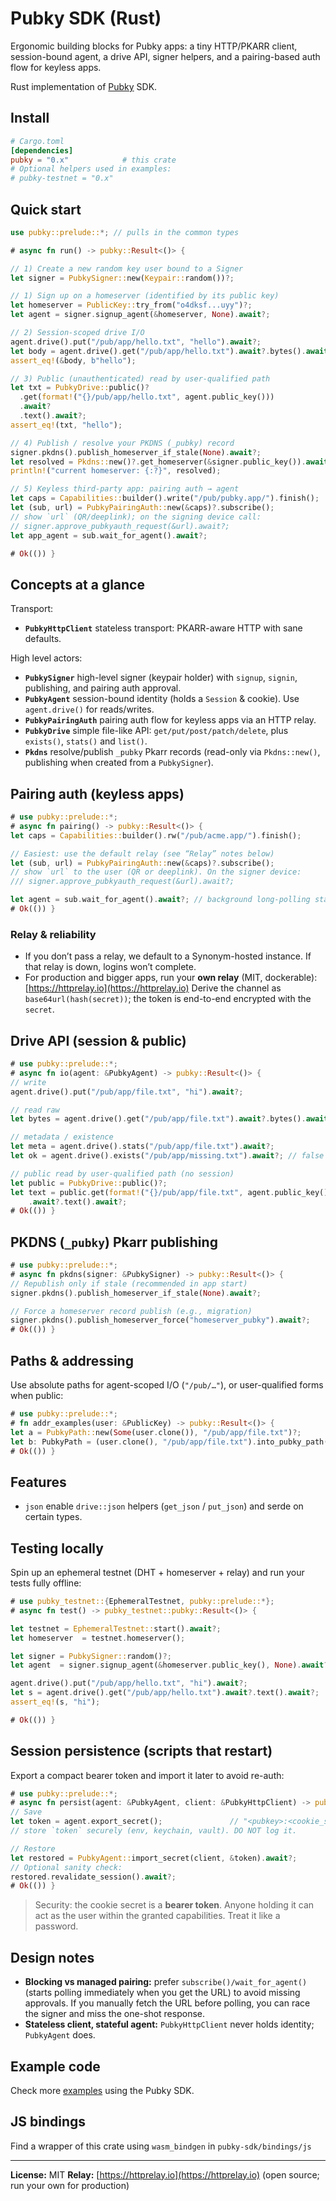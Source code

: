 # Pubky SDK (Rust)

Ergonomic building blocks for Pubky apps: a tiny HTTP/PKARR client, session-bound agent, a drive API, signer helpers, and a pairing-based auth flow for keyless apps.

Rust implementation of [Pubky](https://github.com/pubky/pubky-core) SDK.

## Install

```toml
# Cargo.toml
[dependencies]
pubky = "0.x"            # this crate
# Optional helpers used in examples:
# pubky-testnet = "0.x"
```

## Quick start

```rust no_run
use pubky::prelude::*; // pulls in the common types

# async fn run() -> pubky::Result<()> {

// 1) Create a new random key user bound to a Signer
let signer = PubkySigner::new(Keypair::random())?;

// 1) Sign up on a homeserver (identified by its public key)
let homeserver = PublicKey::try_from("o4dksf...uyy")?;
let agent = signer.signup_agent(&homeserver, None).await?;

// 2) Session-scoped drive I/O
agent.drive().put("/pub/app/hello.txt", "hello").await?;
let body = agent.drive().get("/pub/app/hello.txt").await?.bytes().await?;
assert_eq!(&body, b"hello");

// 3) Public (unauthenticated) read by user-qualified path
let txt = PubkyDrive::public()?
  .get(format!("{}/pub/app/hello.txt", agent.public_key()))
  .await?
  .text().await?;
assert_eq!(txt, "hello");

// 4) Publish / resolve your PKDNS (_pubky) record
signer.pkdns().publish_homeserver_if_stale(None).await?;
let resolved = Pkdns::new()?.get_homeserver(&signer.public_key()).await;
println!("current homeserver: {:?}", resolved);

// 5) Keyless third-party app: pairing auth → agent
let caps = Capabilities::builder().write("/pub/pubky.app/").finish();
let (sub, url) = PubkyPairingAuth::new(&caps)?.subscribe();
// show `url` (QR/deeplink); on the signing device call:
// signer.approve_pubkyauth_request(&url).await?;
let app_agent = sub.wait_for_agent().await?;

# Ok(()) }
```

## Concepts at a glance

Transport:

- **`PubkyHttpClient`** stateless transport: PKARR-aware HTTP with sane defaults.

High level actors:

- **`PubkySigner`** high-level signer (keypair holder) with `signup`, `signin`, publishing, and pairing auth approval.
- **`PubkyAgent`** session-bound identity (holds a `Session` & cookie). Use `agent.drive()` for reads/writes.
- **`PubkyPairingAuth`** pairing auth flow for keyless apps via an HTTP relay.
- **`PubkyDrive`** simple file-like API: `get/put/post/patch/delete`, plus `exists()`, `stats()` and `list()`.
- **`Pkdns`** resolve/publish `_pubky` Pkarr records (read-only via `Pkdns::new()`, publishing when created from a `PubkySigner`).

## Pairing auth (keyless apps)

```rust no_run
# use pubky::prelude::*;
# async fn pairing() -> pubky::Result<()> {
let caps = Capabilities::builder().rw("/pub/acme.app/").finish();

// Easiest: use the default relay (see “Relay” notes below)
let (sub, url) = PubkyPairingAuth::new(&caps)?.subscribe();
// show `url` to the user (QR or deeplink). On the signer device:
/// signer.approve_pubkyauth_request(&url).await?;

let agent = sub.wait_for_agent().await?; // background long-polling started by `subscribe`
# Ok(()) }
```

### Relay & reliability

- If you don’t pass a relay, we default to a Synonym-hosted instance. If that relay is down, logins won’t complete.
- For production and bigger apps, run your **own relay** (MIT, dockerable): [https://httprelay.io](https://httprelay.io)
  Derive the channel as `base64url(hash(secret))`; the token is end-to-end encrypted with the `secret`.

## Drive API (session & public)

```rust no_run
# use pubky::prelude::*;
# async fn io(agent: &PubkyAgent) -> pubky::Result<()> {
// write
agent.drive().put("/pub/app/file.txt", "hi").await?;

// read raw
let bytes = agent.drive().get("/pub/app/file.txt").await?.bytes().await?;

// metadata / existence
let meta = agent.drive().stats("/pub/app/file.txt").await?;
let ok = agent.drive().exists("/pub/app/missing.txt").await?; // false

// public read by user-qualified path (no session)
let public = PubkyDrive::public()?;
let text = public.get(format!("{}/pub/app/file.txt", agent.public_key()))
    .await?.text().await?;
# Ok(()) }
```

## PKDNS (`_pubky`) Pkarr publishing

```rust no_run
# use pubky::prelude::*;
# async fn pkdns(signer: &PubkySigner) -> pubky::Result<()> {
// Republish only if stale (recommended in app start)
signer.pkdns().publish_homeserver_if_stale(None).await?;

// Force a homeserver record publish (e.g., migration)
signer.pkdns().publish_homeserver_force("homeserver_pubky").await?;
# Ok(()) }
```

## Paths & addressing

Use absolute paths for agent-scoped I/O (`"/pub/…"`), or user-qualified forms when public:

```rust no_run
# use pubky::prelude::*;
# fn addr_examples(user: &PublicKey) -> pubky::Result<()> {
let a = PubkyPath::new(Some(user.clone()), "/pub/app/file.txt")?;
let b: PubkyPath = (user.clone(), "/pub/app/file.txt").into_pubky_path()?;
# Ok(()) }
```

## Features

- `json` enable `drive::json` helpers (`get_json` / `put_json`) and serde on certain types.

## Testing locally

Spin up an ephemeral testnet (DHT + homeserver + relay) and run your tests fully offline:

```rust
# use pubky_testnet::{EphemeralTestnet, pubky::prelude::*};
# async fn test() -> pubky_testnet::pubky::Result<()> {

let testnet = EphemeralTestnet::start().await?;
let homeserver  = testnet.homeserver();

let signer = PubkySigner::random()?;
let agent  = signer.signup_agent(&homeserver.public_key(), None).await?;

agent.drive().put("/pub/app/hello.txt", "hi").await?;
let s = agent.drive().get("/pub/app/hello.txt").await?.text().await?;
assert_eq!(s, "hi");

# Ok(()) }
```

## Session persistence (scripts that restart)

Export a compact bearer token and import it later to avoid re-auth:

```rust no_run
# use pubky::prelude::*;
# async fn persist(agent: &PubkyAgent, client: &PubkyHttpClient) -> pubky::Result<()> {
// Save
let token = agent.export_secret();               // "<pubkey>:<cookie_secret>"
// store `token` securely (env, keychain, vault). DO NOT log it.

// Restore
let restored = PubkyAgent::import_secret(client, &token).await?;
// Optional sanity check:
restored.revalidate_session().await?;
# Ok(()) }
```

> Security: the cookie secret is a **bearer token**. Anyone holding it can act as the user within the granted capabilities. Treat it like a password.

## Design notes

- **Blocking vs managed pairing:** prefer `subscribe()/wait_for_agent()` (starts polling immediately when you get the URL) to avoid missing approvals. If you manually fetch the URL before polling, you can race the signer and miss the one-shot response.
- **Stateless client, stateful agent:** `PubkyHttpClient` never holds identity; `PubkyAgent` does.

## Example code

Check more [examples](https://github.com/pubky/pubky-core/tree/main/examples) using the Pubky SDK.

## JS bindings

Find a wrapper of this crate using `wasm_bindgen` in `pubky-sdk/bindings/js`

---

**License:** MIT
**Relay:** [https://httprelay.io](https://httprelay.io) (open source; run your own for production)
